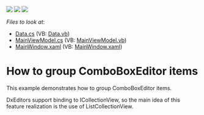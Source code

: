 <!-- default badges list -->
![](https://img.shields.io/endpoint?url=https://codecentral.devexpress.com/api/v1/VersionRange/128644854/21.1.5%2B)
[![](https://img.shields.io/badge/Open_in_DevExpress_Support_Center-FF7200?style=flat-square&logo=DevExpress&logoColor=white)](https://supportcenter.devexpress.com/ticket/details/E4282)
[![](https://img.shields.io/badge/📖_How_to_use_DevExpress_Examples-e9f6fc?style=flat-square)](https://docs.devexpress.com/GeneralInformation/403183)
<!-- default badges end -->
<!-- default file list -->
*Files to look at*:

* [Data.cs](./CS/WpfApplication1/Data.cs) (VB: [Data.vb](./VB/WpfApplication1/Data.vb))
* [MainViewModel.cs](./CS/WpfApplication1/MainViewModel.cs) (VB: [MainViewModel.vb](./VB/WpfApplication1/MainViewModel.vb))
* [MainWindow.xaml](./CS/WpfApplication1/MainWindow.xaml) (VB: [MainWindow.xaml](./VB/WpfApplication1/MainWindow.xaml))
<!-- default file list end -->
# How to group ComboBoxEditor items


<p>This example demonstrates how to group ComboBoxEditor items.</p>
<p>DxEditors support binding to ICollectionView, so the main idea of this feature realization is the use of ListCollectionView.</p>

<br/>


